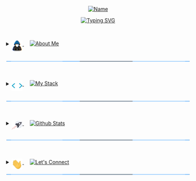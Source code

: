 <!-- Name Header -->
<p align="center">
<a href="#"><img src="https://readme-typing-svg.herokuapp.com?font=Varela+Round&size=20&pause=8000&color=36BCF7E1&center=true&vCenter=true&width=435&height=50&lines=Noor+Chasib" alt="Name" /></a>
</p>
<p align="center">
<a href="#"><img src="https://readme-typing-svg.herokuapp.com?font=Varela+Round&size=30&pause=1500&center=true&width=600&height=50&lines=Junior+Full-Stack+Web+Developer;Lighthouse+Labs+Student;Bachelor+of+Science" alt="Typing SVG" /></a>
</p>

##
<br>

<!-- About Me -->

<details> 
  <summary>
      <a href="#"> 
	<img align="middle" src="https://github.com/NoorChasib/NoorChasib/blob/main/img/about_me.gif" width="30">
      </a>
      &nbsp;&nbsp;&nbsp;
<a href="#"><img align="top" src="https://readme-typing-svg.herokuapp.com?font=Varela+Round&size=25&duration=3000&pause=5000&color=C9D1D9&multiline=true&width=200&height=40&lines=About+Me" alt="About Me" /></a>
  </summary>
  

<br>

<p><a href="#"><img align="left" src="https://github.com/NoorChasib/NoorChasib/blob/main/img/arrow6.gif" width="23"></a>&nbsp;&nbsp;Filler line goes here</p>
<p><a href="#"><img align="left" src="https://github.com/NoorChasib/NoorChasib/blob/main/img/arrow6.gif" width="23"></a>&nbsp;&nbsp;Filler line goes here</p>
<p><a href="#"><img align="left" src="https://github.com/NoorChasib/NoorChasib/blob/main/img/arrow6.gif" width="23"></a>&nbsp;&nbsp;Filler line goes here</p>
<p><a href="#"><img align="left" src="https://github.com/NoorChasib/NoorChasib/blob/main/img/arrow6.gif" width="23"></a>&nbsp;&nbsp;Filler line goes here</p>
<p><a href="#"><img align="left" src="https://github.com/NoorChasib/NoorChasib/blob/main/img/arrow6.gif" width="23"></a>&nbsp;&nbsp;Filler line goes here</p>
<p><a href="#"><img align="left" src="https://github.com/NoorChasib/NoorChasib/blob/main/img/arrow6.gif" width="23"></a>&nbsp;&nbsp;Filler line goes here</p>

<br>
</details>

<a href="#"><img src="https://github.com/NoorChasib/NoorChasib/blob/main/img/line3.gif" width="100%" height="1"></a>

<br>
<br>

<!-- My Stack -->

<details> 
  <summary>
      <a href="#"> 
        <img align="middle" src="https://github.com/NoorChasib/NoorChasib/blob/main/img/skills.gif" width="30">
      </a>
	  &nbsp;&nbsp;&nbsp;
	<a href="#"><img align="top" src="https://readme-typing-svg.herokuapp.com?font=Varela+Round&size=25&duration=3000&pause=5000&color=C9D1D9&multiline=true&width=200&height=40&lines=My+Stack" alt="My Stack"/></a>
	  </a>

  </summary>
	
<h2><a href="#"><img align="left" src="https://github.com/NoorChasib/NoorChasib/blob/main/img/arrow6.gif" width="23"></a>&nbsp;&nbsp;Filler line goes here</h2>

<a href="#"><img alt="React" src="https://img.shields.io/badge/-React-61DAFB?logo=react&logoColor=white&style=for-the-badge"></a>


![Python](https://img.shields.io/badge/python-3670A0?style=for-the-badge&logo=python&logoColor=ffdd54)
![Angular.js](https://img.shields.io/badge/angular.js-%23E23237.svg?style=for-the-badge&logo=angularjs&logoColor=white)
![MongoDB](https://img.shields.io/badge/MongoDB-%234ea94b.svg?style=for-the-badge&logo=mongodb&logoColor=white)

### Learning in Progress 👨‍🎓
![Next JS](https://img.shields.io/badge/Next-black?style=for-the-badge&logo=next.js&logoColor=white)
![TypeScript](https://img.shields.io/badge/typescript-%23007ACC.svg?style=for-the-badge&logo=typescript&logoColor=white)
![TailwindCSS](https://img.shields.io/badge/tailwindcss-%2338B2AC.svg?style=for-the-badge&logo=tailwind-css&logoColor=white)

### Things I code with 👨🏻‍💻

![JavaScript](https://img.shields.io/badge/javascript-%23323330.svg?style=for-the-badge&logo=javascript&logoColor=%23F7DF1E)
![Ruby](https://img.shields.io/badge/ruby-%23CC342D.svg?style=for-the-badge&logo=ruby&logoColor=white)
![Rails](https://img.shields.io/badge/rails-%23CC0000.svg?style=for-the-badge&logo=ruby-on-rails&logoColor=white)
![HTML5](https://img.shields.io/badge/html5-%23E34F26.svg?style=for-the-badge&logo=html5&logoColor=white)
![CSS3](https://img.shields.io/badge/css3-%231572B6.svg?style=for-the-badge&logo=css3&logoColor=white)
![React](https://img.shields.io/badge/react-%2320232a.svg?style=for-the-badge&logo=react&logoColor=%2361DAFB)
![jQuery](https://img.shields.io/badge/jquery-%230769AD.svg?style=for-the-badge&logo=jquery&logoColor=white)
![NodeJS](https://img.shields.io/badge/node.js-6DA55F?style=for-the-badge&logo=node.js&logoColor=white)
![Express.js](https://img.shields.io/badge/express.js-%23404d59.svg?style=for-the-badge&logo=express&logoColor=%2361DAFB)
![cypress](https://img.shields.io/badge/-cypress-%23E5E5E5?style=for-the-badge&logo=cypress&logoColor=058a5e)
![Jest](https://img.shields.io/badge/-jest-%23C21325?style=for-the-badge&logo=jest&logoColor=white)
![Mocha](https://img.shields.io/badge/-mocha-%238D6748?style=for-the-badge&logo=mocha&logoColor=white)
![Postgres](https://img.shields.io/badge/postgres-%23316192.svg?style=for-the-badge&logo=postgresql&logoColor=white)
![SASS](https://img.shields.io/badge/SASS-hotpink.svg?style=for-the-badge&logo=SASS&logoColor=white)

	
<a href="#"><img alt="React" src="https://img.shields.io/badge/react-%2320232a.svg?style=for-the-badge&logo=react&logoColor=%2361DAFB"></a>


<br>
</details>

<a href="#"><img src="https://github.com/NoorChasib/NoorChasib/blob/main/img/line3.gif" width="100%" height="1"></a>

<br>
<br>

<!-- Github Stats -->

<details> 
  <summary>
      <a href="#"> 
        <img align="middle" src="https://github.com/NoorChasib/NoorChasib/blob/main/img/rocket.gif" width="30">
      </a>
	  &nbsp;&nbsp;&nbsp;
	<a href="#"><img align="top" src="https://readme-typing-svg.herokuapp.com?font=Varela+Round&size=25&duration=3000&pause=5000&color=C9D1D9&multiline=true&width=200&height=40&lines=Github+Stats" alt="Github Stats"/></a>
	  
  </summary>
	
  <br>
  <br>
	
<div align="center">
  <a href="https://github.com/NoorChasib/">   
  <img height="180em" src="https://github-readme-stats-a4kc.vercel.app/api?username=NoorChasib&include_all_commits=true&count_private=true&show_icons=true&line_height=20&theme=react" /> 
  <img height="180em" src="https://github-readme-stats-a4kc.vercel.app/api/top-langs/?username=NoorChasib&layout=compact&show_icons=true&langs_count=8&line_height=20&theme=react" />
  </a>
</div>

<br>
</details>

<a href="#"><img src="https://github.com/NoorChasib/NoorChasib/blob/main/img/line3.gif" width="100%" height="1"></a>

<br>
<br>


<!-- Let's Connect -->

<details> 
  <summary>
      <a href="#"> 
        <img align="middle" src="https://github.com/NoorChasib/NoorChasib/blob/main/img/waving.gif" width="30">
      </a>
	  &nbsp;&nbsp;&nbsp;
	<a href="#"><img align="top" src="https://readme-typing-svg.herokuapp.com?font=Varela+Round&size=25&duration=3000&pause=5000&color=C9D1D9&multiline=true&width=200&height=40&lines=Let's+Connect" alt="Let's Connect"/></a>
	  
  </summary>
	
  <br>
  <br>
	
<div align="center">
  <a href="https://github.com/NoorChasib/">   
  <img height="180em" src="https://github-readme-stats-a4kc.vercel.app/api?username=NoorChasib&include_all_commits=true&count_private=true&show_icons=true&line_height=20&theme=react" /> 
  <img height="180em" src="https://github-readme-stats-a4kc.vercel.app/api/top-langs/?username=NoorChasib&layout=compact&show_icons=true&langs_count=8&line_height=20&theme=react" />
  </a>
</div>

<br>
</details>
<a href="#"><img src="https://github.com/NoorChasib/NoorChasib/blob/main/img/line3.gif" width="100%" height="1"></a>

<br>
<br>

